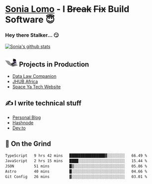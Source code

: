 # [Sonia Lomo](https://sonylomo.github.io/) - I ~~Break~~ ~~Fix~~ Build Software 😇
### Hey there Stalker... 😏 

<a href="https://github.com/sonylomo/github-readme-stats">
  <img align="center" src="https://media.giphy.com/media/lU05nFSW6Y2A/giphy.gif" alt="Sonia's github stats" />
</a>

## <img src="assets/devcat.gif" width="40"> Projects in Production
- [Data Law Companion](https://datalawcompanion.org/)
- [JHUB Africa](https://jhubafrica.com/)
- [Space Ya Tech Website](https://www.spaceyatech.com/)

## ✍️ I write technical stuff
- [Personal Blog](https://sonylomo-github-io.vercel.app/blog)
- [Hashnode](https://sonylomo.hashnode.dev/)
- [Dev.to](https://dev.to/sonylomo)

## 🤡 On the Grind
<!--START_SECTION:waka-->

```txt
TypeScript   9 hrs 42 mins   ████████████████▓░░░░░░░░   66.49 %
JavaScript   2 hrs 15 mins   ████░░░░░░░░░░░░░░░░░░░░░   15.44 %
JSON         51 mins         █▒░░░░░░░░░░░░░░░░░░░░░░░   05.86 %
Astro        40 mins         █░░░░░░░░░░░░░░░░░░░░░░░░   04.66 %
Git Config   26 mins         ▓░░░░░░░░░░░░░░░░░░░░░░░░   03.01 %
```

<!--END_SECTION:waka-->
